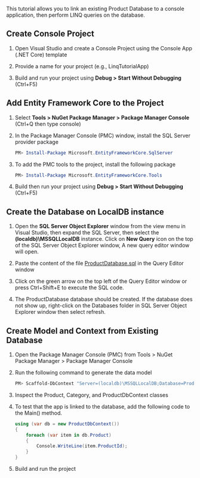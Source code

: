 This tutorial allows you to link an existing Product Database to a console application, then perform LINQ queries on the database.

## Create Console Project

1. Open Visual Studio and create a Console Project using the Console App (.NET Core) template

2. Provide a name for your project (e.g., LinqTutorialApp)

3. Build and run your project using **Debug > Start Without Debugging** (Ctrl+F5)

## Add Entity Framework Core to the Project

1. Select **Tools > NuGet Package Manager > Package Manager Console** (Ctrl+Q then type console)

2. In the Package Manager Console (PMC) window, install the SQL Server provider package

    ```PowerShell
    PM> Install-Package Microsoft.EntityFrameworkCore.SqlServer
    ```

3. To add the PMC tools to the project, install the following package

    ```PowerShell
    PM> Install-Package Microsoft.EntityFrameworkCore.Tools
    ```
    
4. Build then run your project using **Debug > Start Without Debugging** (Ctrl+F5)

## Create the Database on LocalDB instance

1. Open the **SQL Server Object Explorer** window from the view menu in Visual Studio, then expand the SQL Server, then select the **(localdb)\MSSQLLocalDB** instance. Click on **New Query** icon on the top of the SQL Server Object Explorer window, A new query editor window will open.

2. Paste the content of the file [ProductDatabase.sql](ProductDatabase.sql) in the Query Editor window

3. Click on the green arrow on the top left of the Query Editor window or press Ctrl+Shift+E to execute the SQL code.

4. The ProductDatabase database should be created. If the database does not show up, right-click on the Databases folder in SQL Server Object Explorer window then select refresh.

## Create Model and Context from Existing Database

1. Open the Package Manager Console (PMC) from Tools > NuGet Package Manager > Package Manager Console

2. Run the following command to generate the data model
    
    ```PowerShell
    PM> Scaffold-DbContext "Server=(localdb)\MSSQLLocalDB;Database=ProductDatabase;Integrated Security=True" Microsoft.EntityFrameworkCore.SqlServer -Context ProductDbContext -Force
    ```
    
3. Inspect the Product, Category, and ProductDbContext classes

4. To test that the app is linked to the database, add the following code to the Main() method.

    ```C#  
    using (var db = new ProductDbContext())
    {
        foreach (var item in db.Product)
        {
            Console.WriteLine(item.ProductId);
        }
    }
    ```
    
5. Build and run the project


